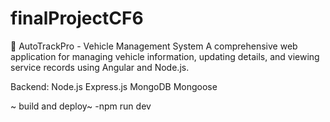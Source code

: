 # finalProjectCF6

🚗 AutoTrackPro - Vehicle Management System
A comprehensive web application for managing vehicle information, updating details, and viewing service records using Angular and Node.js.

Backend:
	Node.js
	Express.js
	MongoDB
	Mongoose


~ build and deploy~
-npm run dev